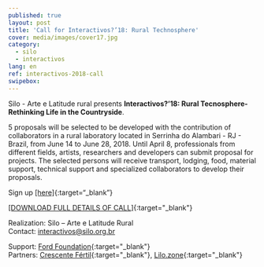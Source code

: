 ```yaml
---
published: true
layout: post
title: 'Call for Interactivos?’18: Rural Technosphere'
cover: media/images/cover17.jpg
category:
  - silo
  - interactivos
lang: en
ref: interactivos-2018-call
swipebox:
---
```

Silo - Arte e Latitude rural ​presents **Interactivos?’18: Rural Tecnosphere-Rethinking Life in the Countryside**.

5 proposals will be selected to be developed with the contribution of collaborators in a rural laboratory located in Serrinha do Alambari - RJ - Brazil, from ​June 14 to June 28, 2018​.
Until​ April 8​, professionals from different fields, artists, researchers and developers can submit proposal for projects. The selected persons will receive transport, lodging, food, material support, technical support and specialized collaborators to develop their proposals.


Sign up [[​here​]](https://goo.gl/forms/B2lip0DfmriUkpF13){:target=“_blank”}

[[DOWNLOAD FULL DETAILS OF CALL]](/media/docs/interactivos_2018_call_EN.pdf){:target="_blank"}  


Realization: Silo – Arte e Latitude Rural  
Contact: [interactivos@silo.org.br](mailto:interactivos@silo.org.br)

Support: [Ford Foundation](https://www.fordfoundation.org/){:target="_blank"}  
Partners: [Crescente Fértil](http://crescentefertil.org.br/){:target="_blank"}, [Lilo.zone](http://www.lilo.zone/){:target="_blank"}
